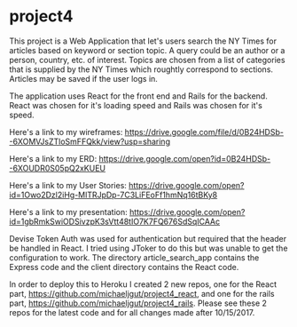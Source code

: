 # project4

This project is a Web Application that let's users search the NY Times for articles based on keyword or section topic. A query could be an author or a person, country, etc. of interest. Topics are chosen from a list of categories that is supplied by the NY Times which roughtly correspond to sections. Articles may be saved if the user logs in.

The application uses React for the front end and Rails for the backend. React was chosen for it's loading speed and Rails was chosen for it's speed.

Here's a link to my wireframes: https://drive.google.com/file/d/0B24HDSb--6XOMVJsZTloSmFFQkk/view?usp=sharing

Here's a link to my ERD: https://drive.google.com/open?id=0B24HDSb--6XOUDR0S05pQ2xKUEU

Here's a link to my User Stories: https://drive.google.com/open?id=1Owo2Dzl2iHg-MlTRJpDp-7C3LiFEoFf1hmNq16tBKy8

Here's a link to my presentation: https://drive.google.com/open?id=1gbRmkSwiODSivzpK3sVtt48tIO7K7FQ676SdSqICAAc

Devise Token Auth was used for authentication but required that the header be handled in React. I tried using JToker to do this but was unable to get the configuration to work. The directory article_search_app contains the Express code and the client directory contains the React code.

In order to deploy this to Heroku I created 2 new repos, one for the React part, https://github.com/michaeljgut/project4_react, and one for the rails part, https://github.com/michaeljgut/project4_rails. Please see these 2 repos for the latest code and for all changes made after 10/15/2017.
